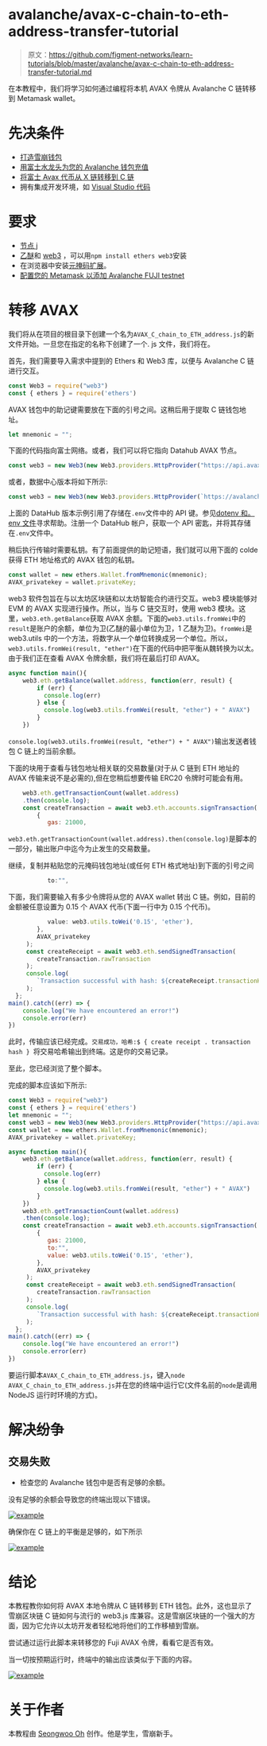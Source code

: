 # avalanche/avax-c-chain-to-eth-address-transfer-tutorial

> 原文：<https://github.com/figment-networks/learn-tutorials/blob/master/avalanche/avax-c-chain-to-eth-address-transfer-tutorial.md>

在本教程中，我们将学习如何通过编程将本机 AVAX 令牌从 Avalanche C 链转移到 Metamask wallet。

# 先决条件

*   [打造雪崩钱包](https://wallet.avax.network/create)
*   [用富士水龙头为您的 Avalanche 钱包充值](https://docs.avax.network/build/tutorials/platform/fuji-workflow#get-a-drip-from-the-fuji-faucet)
*   [将富士 Avax 代币从 X 链转移到 C 链](https://docs.avax.network/build/tutorials/platform/transfer-avax-between-x-chain-and-c-chain)
*   拥有集成开发环境，如 [Visual Studio 代码](https://code.visualstudio.com/download)

# 要求

*   [节点 j](https://nodejs.org/en)
*   [乙醚](https://docs.ethers.io/v5/)和 [web3](https://web3js.readthedocs.io/en/v1.5.2/) ，可以用`npm install ethers web3`安装
*   在浏览器中安装[元掩码扩展](https://metamask.io/download.html)。
*   [配置您的 Metamask 以添加 Avalanche FUJI testnet](https://docs.avax.network/build/tutorials/smart-contracts/deploy-a-smart-contract-on-avalanche-using-remix-and-metamask#step-1-setting-up-metamask)

# 转移 AVAX

我们将从在项目的根目录下创建一个名为`AVAX_C_chain_to_ETH_address.js`的新文件开始。一旦您在指定的名称下创建了一个. js 文件，我们将在。

首先，我们需要导入需求中提到的 Ethers 和 Web3 库，以便与 Avalanche C 链进行交互。

```js
const Web3 = require("web3")
const { ethers } = require('ethers')
```

AVAX 钱包中的助记键需要放在下面的引号之间。这稍后用于提取 C 链钱包地址。

```js
let mnemonic = "";
```

下面的代码指向富士网络。或者，我们可以将它指向 Datahub AVAX 节点。

```js
const web3 = new Web3(new Web3.providers.HttpProvider("https://api.avax-test.network/ext/bc/C/rpc"))
```

或者，数据中心版本将如下所示:

```js
const web3 = new Web3(new Web3.providers.HttpProvider(`https://avalanche--fuji--rpc.datahub.figment.io/apikey/${process.env.DATAHUB_AVALANCHE_API_KEY}/ext/bc/C/rpc`))
```

上面的 DataHub 版本示例引用了存储在`.env`文件中的 API 键。参见[dotenv 和。env 文件](https://docs.figment.io/network-documentation/extra-guides/dotenv-and-.env)寻求帮助。注册一个 DataHub 帐户，获取一个 API 密匙，并将其存储在`.env`文件中。

稍后执行传输时需要私钥。有了前面提供的助记短语，我们就可以用下面的 colde 获得 ETH 地址格式的 AVAX 钱包的私钥。

```js
const wallet = new ethers.Wallet.fromMnemonic(mnemonic);
AVAX_privatekey = wallet.privateKey;
```

web3 软件包旨在与以太坊区块链和以太坊智能合约进行交互。web3 模块能够对 EVM 的 AVAX 实现进行操作。所以，当与 C 链交互时，使用 web3 模块。这里，`web3.eth.getBalance`获取 AVAX 余额。下面的`web3.utils.fromWei`中的`result`是账户的余额，单位为卫(乙醚的最小单位为卫，1 乙醚为卫)。`fromWei`是 web3.utils 中的一个方法，将数字从一个单位转换成另一个单位。所以，`web3.utils.fromWei(result, "ether")`在下面的代码中把平衡从魏转换为以太。由于我们正在查看 AVAX 令牌余额，我们将在最后打印 AVAX。

```js
async function main(){
    web3.eth.getBalance(wallet.address, function(err, result) {    
        if (err) {
          console.log(err)
        } else {
          console.log(web3.utils.fromWei(result, "ether") + " AVAX")
        }
    })
```

`console.log(web3.utils.fromWei(result, "ether") + " AVAX")`输出发送者钱包 C 链上的当前余额。

下面的块用于查看与钱包地址相关联的交易数量(对于从 C 链到 ETH 地址的 AVAX 传输来说不是必需的),但在您稍后想要传输 ERC20 令牌时可能会有用。

```js
    web3.eth.getTransactionCount(wallet.address)       
    .then(console.log);                                               
    const createTransaction = await web3.eth.accounts.signTransaction(           
        {
           gas: 21000,
```

`web3.eth.getTransactionCount(wallet.address).then(console.log)`是脚本的一部分，输出账户中迄今为止发生的交易数量。

继续，复制并粘贴您的元掩码钱包地址(或任何 ETH 格式地址)到下面的引号之间

```js
           to:"",
```

下面，我们需要输入有多少令牌将从您的 AVAX wallet 转出 C 链。例如，目前的金额被任意设置为 0.15 个 AVAX 代币(下面一行中为 0.15 个代币)。

```js
           value: web3.utils.toWei('0.15', 'ether'),     
        },
        AVAX_privatekey                                 
     );
     const createReceipt = await web3.eth.sendSignedTransaction(
        createTransaction.rawTransaction
     );
     console.log(
        `Transaction successful with hash: ${createReceipt.transactionHash}`
     );
  };
main().catch((err) => {
    console.log("We have encountered an error!")
    console.error(err)
})
```

此时，传输应该已经完成。`交易成功，哈希:$ { create receipt . transaction hash } `将交易哈希输出到终端。这是你的交易记录。

至此，您已经浏览了整个脚本。

完成的脚本应该如下所示:

```js
const Web3 = require("web3")
const { ethers } = require('ethers')
let mnemonic = "";
const web3 = new Web3(new Web3.providers.HttpProvider("https://api.avax-test.network/ext/bc/C/rpc"))
const wallet = new ethers.Wallet.fromMnemonic(mnemonic);
AVAX_privatekey = wallet.privateKey;

async function main(){
    web3.eth.getBalance(wallet.address, function(err, result) {    
        if (err) {
          console.log(err)
        } else {
          console.log(web3.utils.fromWei(result, "ether") + " AVAX")
        }
    })
    web3.eth.getTransactionCount(wallet.address)       
    .then(console.log);                                               
    const createTransaction = await web3.eth.accounts.signTransaction(           
        {
           gas: 21000,
           to:"",
           value: web3.utils.toWei('0.15', 'ether'),     
        },
        AVAX_privatekey                                 
     );
     const createReceipt = await web3.eth.sendSignedTransaction(
        createTransaction.rawTransaction
     );
     console.log(
        `Transaction successful with hash: ${createReceipt.transactionHash}`
     );
  };
main().catch((err) => {
    console.log("We have encountered an error!")
    console.error(err)
})
```

要运行脚本`AVAX_C_chain_to_ETH_address.js`，键入`node AVAX_C_chain_to_ETH_address.js`并在您的终端中运行它(文件名前的`node`是调用 NodeJS 运行时环境的方式)。

# 解决纷争

## 交易失败

*   检查您的 Avalanche 钱包中是否有足够的余额。

没有足够的余额会导致您的终端出现以下错误。

[![example](img/7be416282cdd84b100635373934127b8.png)](https://camo.githubusercontent.com/bb821ce53d5d54794aa9bd78b30e85f4783352f31e6eaed729226a81bf0f75c9/68747470733a2f2f692e696d6775722e636f6d2f4a68326136596c2e706e67)

确保你在 C 链上的平衡是足够的，如下所示

[![example](img/f62d3ff258d55a0b0ead4f990fce33c5.png)](https://camo.githubusercontent.com/d32f68bf9aebac1818e652bdfaff13374a4d176b6e2104d8b9b6a4d84a11bc19/68747470733a2f2f692e696d6775722e636f6d2f643251464255302e706e67)

# 结论

本教程教你如何将 AVAX 本地令牌从 C 链转移到 ETH 钱包。此外，这也显示了雪崩区块链 C 链如何与流行的 web3.js 库兼容。这是雪崩区块链的一个强大的方面，因为它允许以太坊开发者轻松地将他们的工作移植到雪崩。

尝试通过运行此脚本来转移您的 Fuji AVAX 令牌，看看它是否有效。

当一切按预期运行时，终端中的输出应该类似于下面的内容。

[![example](img/7f13c2377f72c90e1ef64f5dcf8e23fc.png)](https://camo.githubusercontent.com/42bb06f451a31037ec0d8c48c1f4d0d2e9b03efea40cfb2b9ac112e1d8dfd3a3/68747470733a2f2f692e696d6775722e636f6d2f7972366e6b746f2e706e67)

# 关于作者

本教程由 [Seongwoo Oh](https://github.com/blackwidoq) 创作。他是学生，雪崩新手。
